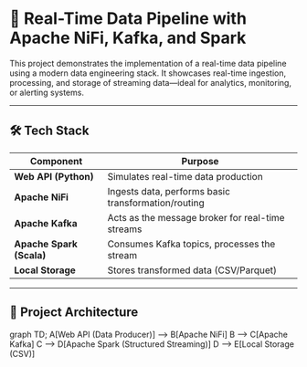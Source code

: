# 🚀 Real-Time Data Pipeline with Apache NiFi, Kafka, and Spark

This project demonstrates the implementation of a real-time data pipeline using a modern data engineering stack. It showcases real-time ingestion, processing, and storage of streaming data—ideal for analytics, monitoring, or alerting systems.

---

## 🛠 Tech Stack

| Component           | Purpose                                              |
|---------------------|------------------------------------------------------|
| **Web API (Python)**| Simulates real-time data production                  |
| **Apache NiFi**     | Ingests data, performs basic transformation/routing  |
| **Apache Kafka**    | Acts as the message broker for real-time streams     |
| **Apache Spark (Scala)** | Consumes Kafka topics, processes the stream   |
| **Local Storage**   | Stores transformed data (CSV/Parquet)                |

---

## 📌 Project Architecture

graph TD;
    A[Web API (Data Producer)] --> B[Apache NiFi]
    B --> C[Apache Kafka]
    C --> D[Apache Spark (Structured Streaming)]
    D --> E[Local Storage (CSV)]
